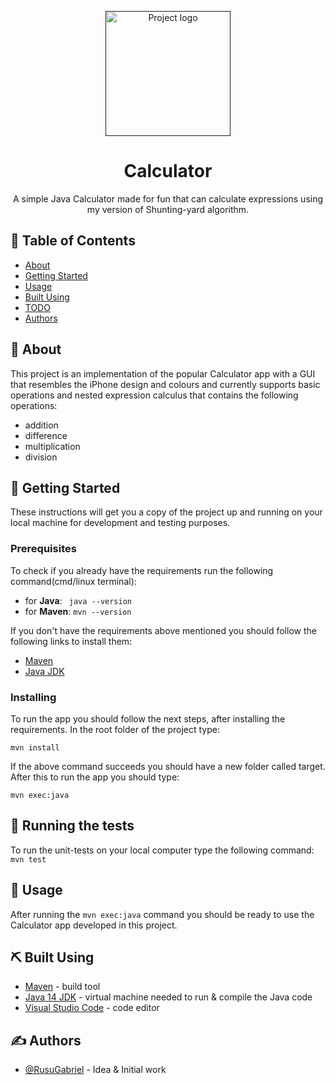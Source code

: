 <p align="center">
  <a href="" rel="noopener">
 <img width=200px height=200px src="https://raw.githubusercontent.com/RusuGabriel/Calculator/master/src/main/resources/Calculator.png" alt="Project logo"></a>
</p>

<h1 align="center">Calculator</h3>


<p align="center"> A simple Java Calculator made for fun that can calculate expressions using my version of Shunting-yard 
 algorithm.
    <br> 
</p>

## 📝 Table of Contents
- [About](#about)
- [Getting Started](#getting_started)
- [Usage](#usage)
- [Built Using](#built_using)
- [TODO](/TODO.md)
- [Authors](#authors)

## 🧐 About <a name = "about"></a>
This project is an implementation of the popular Calculator app with a GUI that resembles the iPhone design and colours and currently supports basic operations and nested expression calculus that contains the following operations:
- addition
- difference
- multiplication
- division

## 🏁 Getting Started <a name = "getting_started"></a>
These instructions will get you a copy of the project up and running on your local machine for development and testing purposes.

### Prerequisites
To check if you already have the requirements
run the following command(cmd/linux terminal):
- for __Java__: ``` java --version```
- for __Maven__: ``` mvn --version ```

If you don't have the requirements above mentioned you should follow the following links to install them:
- [Maven](https://maven.apache.org/)
- [Java JDK](https://www.oracle.com/java/technologies/javase-jdk14-downloads.html)

### Installing
To run the app you should follow the next steps, after installing the requirements. In the root folder of the project type:

```
mvn install
```

If the above command succeeds you should have a new folder called target. After this to run the app you should type:
```
mvn exec:java
```

## 🔧 Running the tests <a name = "tests"></a>
To run the unit-tests on your local computer type the following command: ```mvn test```

## 🎈 Usage <a name="usage"></a>
After running the ```mvn exec:java``` command you should be ready to use the Calculator app developed in this project.

## ⛏️ Built Using <a name = "built_using"></a>
- [Maven](https://maven.apache.org/) - build tool
- [Java 14 JDK](https://www.oracle.com/java/technologies/javase-jdk14-downloads.html) - virtual machine needed to run & compile the Java code
- [Visual Studio Code](https://vuejs.org/) - code editor


## ✍️ Authors <a name = "authors"></a>
- [@RusuGabriel](https://github.com/RusuGabriel) - Idea & Initial work
